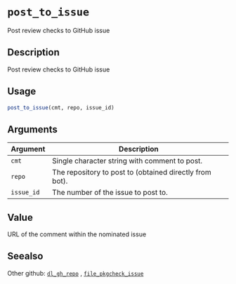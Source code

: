 # `post_to_issue`

Post review checks to GitHub issue


## Description

Post review checks to GitHub issue


## Usage

```r
post_to_issue(cmt, repo, issue_id)
```


## Arguments

Argument      |Description
------------- |----------------
`cmt`     |     Single character string with comment to post.
`repo`     |     The repository to post to (obtained directly from bot).
`issue_id`     |     The number of the issue to post to.


## Value

URL of the comment within the nominated issue


## Seealso

Other github:
 [`dl_gh_repo`](#dlghrepo) ,
 [`file_pkgcheck_issue`](#filepkgcheckissue)


